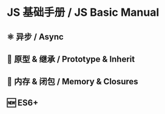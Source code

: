 # JS 基础手册 / JS Basic Manual

## ⚛️ 异步 / Async

## 📑 原型 & 继承 / Prototype & Inherit

## 📏 内存 & 闭包 / Memory & Closures

## 🆕 ES6+
